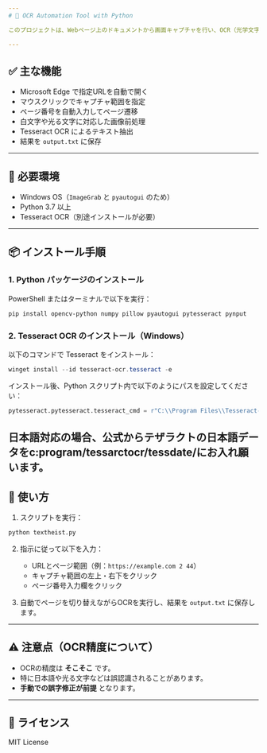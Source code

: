 ```yaml
---
# 📄 OCR Automation Tool with Python

このプロジェクトは、Webページ上のドキュメントから画面キャプチャを行い、OCR（光学文字認識）でテキストを抽出する自動化ツールです。日本語と英語の両方に対応しています。

---
```


## ✅ 主な機能

- Microsoft Edge で指定URLを自動で開く
- マウスクリックでキャプチャ範囲を指定
- ページ番号を自動入力してページ遷移
- 白文字や光る文字に対応した画像前処理
- Tesseract OCR によるテキスト抽出
- 結果を `output.txt` に保存

---

## 🧰 必要環境

- Windows OS（`ImageGrab` と `pyautogui` のため）
- Python 3.7 以上
- Tesseract OCR（別途インストールが必要）

---

## 📦 インストール手順

### 1. Python パッケージのインストール

PowerShell またはターミナルで以下を実行：

```powershell
pip install opencv-python numpy pillow pyautogui pytesseract pynput
```

### 2. Tesseract OCR のインストール（Windows）

以下のコマンドで Tesseract をインストール：

```powershell
winget install --id tesseract-ocr.tesseract -e
```

インストール後、Python スクリプト内で以下のようにパスを設定してください：

```python
pytesseract.pytesseract.tesseract_cmd = r"C:\\Program Files\\Tesseract-OCR\\tesseract.exe"
```
日本語対応の場合、公式からテザラクトの日本語データをc:program/tessarctocr/tessdate/にお入れ願います。
---

## 🚀 使い方

1. スクリプトを実行：

```bash
python textheist.py
```

2. 指示に従って以下を入力：
   - URLとページ範囲（例：`https://example.com 2 44`）
   - キャプチャ範囲の左上・右下をクリック
   - ページ番号入力欄をクリック

3. 自動でページを切り替えながらOCRを実行し、結果を `output.txt` に保存します。

---

## ⚠️ 注意点（OCR精度について）

- OCRの精度は **そこそこ** です。
- 特に日本語や光る文字などは誤認識されることがあります。
- **手動での誤字修正が前提** となります。

---

## 📄 ライセンス

MIT License
